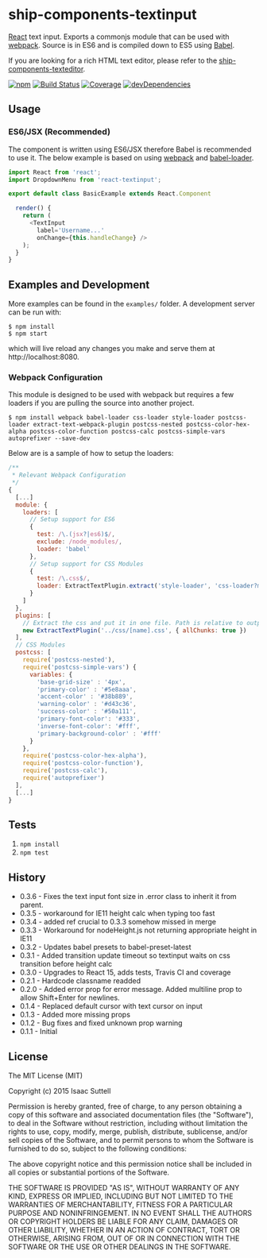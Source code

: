 # ship-components-textinput
[React](http://facebook.github.io/react/) text input. Exports a commonjs module that can be used with [webpack](http://webpack.github.io/). Source is in ES6 and is compiled down to ES5 using [Babel](https://babeljs.io/).

If you are looking for a rich HTML text editor, please refer to the [ship-components-texteditor](https://github.com/ship-components/ship-components-texteditor).


[![npm](https://img.shields.io/npm/v/ship-components-textinput.svg?maxAge=2592000)](https://www.npmjs.com/package/ship-components-textinput)
[![Build Status](http://img.shields.io/travis/ship-components/ship-components-textinput/master.svg?style=flat)](https://travis-ci.org/ship-components/ship-components-textinput)
[![Coverage](http://img.shields.io/coveralls/ship-components/ship-components-textinput.svg?style=flat)](https://coveralls.io/github/ship-components/ship-components-textinput)
[![devDependencies](https://img.shields.io/david/dev/ship-components/ship-components-textinput.svg?style=flat)](https://david-dm.org/ship-components/ship-components-textinput?type=dev)

## Usage

### ES6/JSX (Recommended)
The component is written using ES6/JSX therefore Babel is recommended to use it. The below example is based on using [webpack](http://webpack.github.io/) and [babel-loader](https://github.com/babel/babel-loader).
```js
import React from 'react';
import DropdownMenu from 'react-textinput';

export default class BasicExample extends React.Component

  render() {
    return (
      <TextInput
        label='Username...'
        onChange={this.handleChange} />
    );
  }
}
```

## Examples and Development
More examples can be found in the `examples/` folder. A development server can be run with:

```shell
$ npm install
$ npm start
```

which will live reload any changes you make and serve them at http://localhost:8080.

### Webpack Configuration
This module is designed to be used with webpack but requires a few loaders if you are pulling the source into another project.

```shell
$ npm install webpack babel-loader css-loader style-loader postcss-loader extract-text-webpack-plugin postcss-nested postcss-color-hex-alpha postcss-color-function postcss-calc postcss-simple-vars autoprefixer --save-dev
```

Below are is a sample of how to setup the loaders:

```js
/**
 * Relevant Webpack Configuration
 */
{
  [...]
  module: {
    loaders: [
      // Setup support for ES6
      {
        test: /\.(jsx?|es6)$/,
        exclude: /node_modules/,
        loader: 'babel'
      },
      // Setup support for CSS Modules
      {
        test: /\.css$/,
        loader: ExtractTextPlugin.extract('style-loader', 'css-loader?modules&importLoaders=1&localIdentName=[name]__[local]___[hash:base64:5]!postcss-loader')
      }
    ]
  },
  plugins: [
    // Extract the css and put it in one file. Path is relative to output path
    new ExtractTextPlugin('../css/[name].css', { allChunks: true })
  ],
  // CSS Modules
  postcss: [
    require('postcss-nested'),
    require('postcss-simple-vars') {
      variables: {
        'base-grid-size' : '4px',
        'primary-color' : '#5e8aaa',
        'accent-color' : '#38b889',
        'warning-color' : '#d43c36',
        'success-color' : '#50a111',
        'primary-font-color': '#333',
        'inverse-font-color': '#fff',
        'primary-background-color' : '#fff'
      }
    },
    require('postcss-color-hex-alpha'),
    require('postcss-color-function'),
    require('postcss-calc'),
    require('autoprefixer')
  ],
  [...]
}
```

## Tests
1. `npm install`
2. `npm test`

## History
* 0.3.6 - Fixes the text input font size in .error class to inherit it from parent.
* 0.3.5 - workaround for IE11 height calc when typing too fast
* 0.3.4 - added ref crucial to 0.3.3 somehow missed in merge
* 0.3.3 - Workaround for nodeHeight.js not returning appropriate height in IE11
* 0.3.2 - Updates babel presets to babel-preset-latest
* 0.3.1 - Added transition update timeout so textinput waits on css transition before height calc
* 0.3.0 - Upgrades to React 15, adds tests, Travis CI and coverage
* 0.2.1 - Hardcode classname readded
* 0.2.0 - Added error prop for error message. Added multiline prop to allow Shift+Enter for newlines.
* 0.1.4 - Replaced default cursor with text cursor on input
* 0.1.3 - Added more missing props
* 0.1.2 - Bug fixes and fixed unknown prop warning
* 0.1.1 - Initial

## License
The MIT License (MIT)

Copyright (c) 2015 Isaac Suttell

Permission is hereby granted, free of charge, to any person obtaining a copy
of this software and associated documentation files (the "Software"), to deal
in the Software without restriction, including without limitation the rights
to use, copy, modify, merge, publish, distribute, sublicense, and/or sell
copies of the Software, and to permit persons to whom the Software is
furnished to do so, subject to the following conditions:

The above copyright notice and this permission notice shall be included in all
copies or substantial portions of the Software.

THE SOFTWARE IS PROVIDED "AS IS", WITHOUT WARRANTY OF ANY KIND, EXPRESS OR
IMPLIED, INCLUDING BUT NOT LIMITED TO THE WARRANTIES OF MERCHANTABILITY,
FITNESS FOR A PARTICULAR PURPOSE AND NONINFRINGEMENT. IN NO EVENT SHALL THE
AUTHORS OR COPYRIGHT HOLDERS BE LIABLE FOR ANY CLAIM, DAMAGES OR OTHER
LIABILITY, WHETHER IN AN ACTION OF CONTRACT, TORT OR OTHERWISE, ARISING FROM,
OUT OF OR IN CONNECTION WITH THE SOFTWARE OR THE USE OR OTHER DEALINGS IN THE
SOFTWARE.
